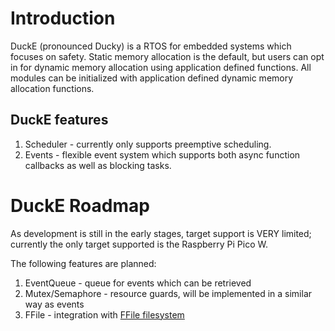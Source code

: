 # Introduction
DuckE (pronounced Ducky) is a RTOS for embedded systems which focuses on safety. 
Static memory allocation is the default, but users can opt in for dynamic memory allocation using application defined functions. All modules can be initialized with application defined dynamic memory allocation functions.

## DuckE features
1. Scheduler - currently only supports preemptive scheduling. 
2. Events - flexible event system which supports both async function callbacks as well as blocking tasks.



# DuckE Roadmap
As development is still in the early stages, target support is VERY limited; currently the only target supported is the Raspberry Pi Pico W.

The following features are planned:
1. EventQueue - queue for events which can be retrieved
2. Mutex/Semaphore - resource guards, will be implemented in a similar way as events
3. FFile - integration with [FFile filesystem](https://github.com/mabeh19/FFile)

